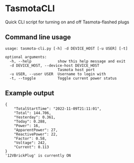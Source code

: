 # TasmotaCLI
Quick CLI script for turning on and off Tasmota-flashed plugs

## Command line usage

```
usage: tasmota-cli.py [-h] -d DEVICE_HOST [-u USER] [-t]

optional arguments:
  -h, --help            show this help message and exit
  -d DEVICE_HOST, --device-host DEVICE_HOST
                        Tasmota host port
  -u USER, --user USER  Username to login with
  -t, --toggle          Toggle current power status
```

## Example output

```
{
    "TotalStartTime": "2022-11-09T21:11:01",
    "Total": 144.706,
    "Yesterday": 0.361,
    "Today": 0.288,
    "Power": 16,
    "ApparentPower": 27,
    "ReactivePower": 22,
    "Factor": 0.58,
    "Voltage": 242,
    "Current": 0.113
}
'12VBrickPlug' is currently ON
```
